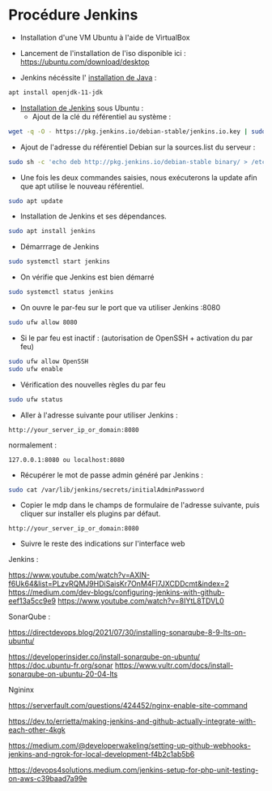 
# Procédure Jenkins

- Installation d'une VM Ubuntu à l'aide de VirtualBox
- Lancement de l'installation de  l'iso disponible ici : https://ubuntu.com/download/desktop

- Jenkins nécéssite l' [installation de Java](https://ubuntu.com/download/desktop) :
```bash
apt install openjdk-11-jdk
```

- [Installation de Jenkins](https://www.jenkins.io/doc/book/installing/linux/) sous Ubuntu :
	- Ajout de la clé du référentiel au système : 
```bash
wget -q -O - https://pkg.jenkins.io/debian-stable/jenkins.io.key | sudo apt-key add -
```
  
   - Ajout de l'adresse du référentiel Debian sur la sources.list du serveur : 
```bash
sudo sh -c 'echo deb http://pkg.jenkins.io/debian-stable binary/ > /etc/apt/sources.list.d/jenkins.list'
```

   - Une fois les deux commandes saisies, nous exécuterons la update afin que apt utilise le nouveau référentiel.
```bash
sudo apt update
```

   - Installation de Jenkins et ses dépendances.
```bash
sudo apt install jenkins
```

   - Démarrrage de Jenkins
```bash
sudo systemctl start jenkins
```
		
   - On vérifie que Jenkins est bien démarré
```bash
sudo systemctl status jenkins
```
		
   - On ouvre le par-feu sur le port que va utiliser Jenkins :8080
```bash
sudo ufw allow 8080
```
		
		
   - Si le par feu est inactif : (autorisation de OpenSSH + activation du par feu)
```bash
sudo ufw allow OpenSSH
sudo ufw enable
```
		
   - Vérification des nouvelles règles du par feu 
```bash
sudo ufw status
```
		
   - Aller à l'adresse suivante pour utiliser Jenkins  : 
```
http://your_server_ip_or_domain:8080
```
   normalement :  
```
127.0.0.1:8080 ou localhost:8080
```
		
   - Récupérer le mot de passe admin généré par Jenkins : 
```bash
sudo cat /var/lib/jenkins/secrets/initialAdminPassword
```
		
   - Copier le mdp dans le champs de formulaire de l'adresse suivante, puis cliquer sur installer els plugins par défaut. 
```
http://your_server_ip_or_domain:8080
```
		
   - Suivre le reste des indications sur l'interface web 



Jenkins : 

https://www.youtube.com/watch?v=AXlN-f6Uk64&list=PLzvRQMJ9HDiSaisKr7OnM4Fl7JXCDDcmt&index=2
https://medium.com/dev-blogs/configuring-jenkins-with-github-eef13a5cc9e9
https://www.youtube.com/watch?v=8IYtL8TDVL0

SonarQube : 

https://directdevops.blog/2021/07/30/installing-sonarqube-8-9-lts-on-ubuntu/

https://developerinsider.co/install-sonarqube-on-ubuntu/
https://doc.ubuntu-fr.org/sonar
https://www.vultr.com/docs/install-sonarqube-on-ubuntu-20-04-lts

Ngininx

https://serverfault.com/questions/424452/nginx-enable-site-command



https://dev.to/errietta/making-jenkins-and-github-actually-integrate-with-each-other-4kgk


https://medium.com/@developerwakeling/setting-up-github-webhooks-jenkins-and-ngrok-for-local-development-f4b2c1ab5b6

https://devops4solutions.medium.com/jenkins-setup-for-php-unit-testing-on-aws-c39baad7a99e

